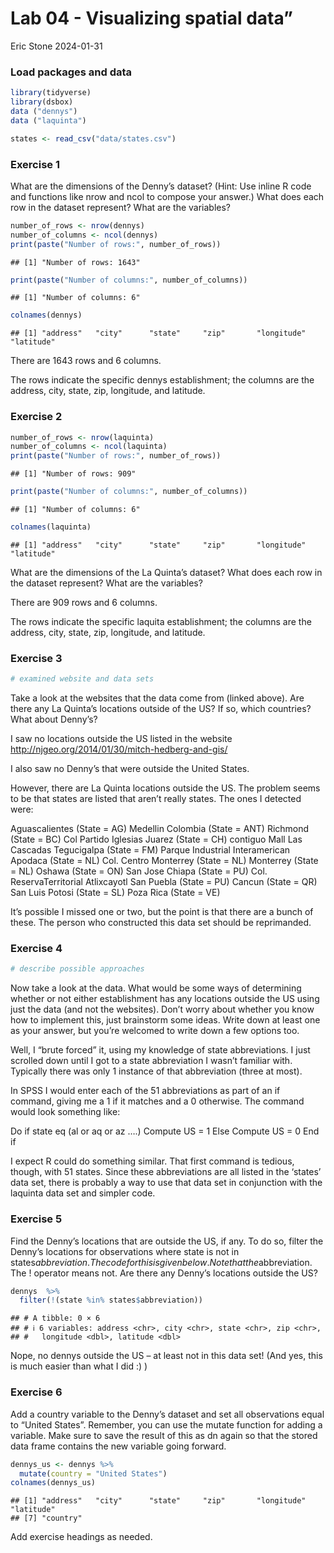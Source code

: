 Lab 04 - Visualizing spatial data”
================
Eric Stone
2024-01-31

### Load packages and data

``` r
library(tidyverse) 
library(dsbox) 
data ("dennys")
data ("laquinta")
```

``` r
states <- read_csv("data/states.csv")
```

### Exercise 1

What are the dimensions of the Denny’s dataset? (Hint: Use inline R code
and functions like nrow and ncol to compose your answer.) What does each
row in the dataset represent? What are the variables?

``` r
number_of_rows <- nrow(dennys)
number_of_columns <- ncol(dennys)
print(paste("Number of rows:", number_of_rows))
```

    ## [1] "Number of rows: 1643"

``` r
print(paste("Number of columns:", number_of_columns))
```

    ## [1] "Number of columns: 6"

``` r
colnames(dennys)
```

    ## [1] "address"   "city"      "state"     "zip"       "longitude" "latitude"

There are 1643 rows and 6 columns.

The rows indicate the specific dennys establishment; the columns are the
address, city, state, zip, longitude, and latitude.

### Exercise 2

``` r
number_of_rows <- nrow(laquinta)
number_of_columns <- ncol(laquinta)
print(paste("Number of rows:", number_of_rows))
```

    ## [1] "Number of rows: 909"

``` r
print(paste("Number of columns:", number_of_columns))
```

    ## [1] "Number of columns: 6"

``` r
colnames(laquinta)
```

    ## [1] "address"   "city"      "state"     "zip"       "longitude" "latitude"

What are the dimensions of the La Quinta’s dataset? What does each row
in the dataset represent? What are the variables?

There are 909 rows and 6 columns.

The rows indicate the specific laquita establishment; the columns are
the address, city, state, zip, longitude, and latitude.

### Exercise 3

``` r
# examined website and data sets
```

Take a look at the websites that the data come from (linked above). Are
there any La Quinta’s locations outside of the US? If so, which
countries? What about Denny’s?

I saw no locations outside the US listed in the website
<http://njgeo.org/2014/01/30/mitch-hedberg-and-gis/>

I also saw no Denny’s that were outside the United States.

However, there are La Quinta locations outside the US. The problem seems
to be that states are listed that aren’t really states. The ones I
detected were:

Aguascalientes (State = AG) Medellin Colombia (State = ANT) Richmond
(State = BC) Col Partido Iglesias Juarez (State = CH) contiguo Mall Las
Cascadas Tegucigalpa (State = FM) Parque Industrial Interamerican
Apodaca (State = NL) Col. Centro Monterrey (State = NL) Monterrey (State
= NL) Oshawa (State = ON) San Jose Chiapa (State = PU) Col.
ReservaTerritorial Atlixcayotl San Puebla (State = PU) Cancun (State =
QR) San Luis Potosi (State = SL) Poza Rica (State = VE)

It’s possible I missed one or two, but the point is that there are a
bunch of these. The person who constructed this data set should be
reprimanded.

### Exercise 4

``` r
# describe possible approaches
```

Now take a look at the data. What would be some ways of determining
whether or not either establishment has any locations outside the US
using just the data (and not the websites). Don’t worry about whether
you know how to implement this, just brainstorm some ideas. Write down
at least one as your answer, but you’re welcomed to write down a few
options too.

Well, I “brute forced” it, using my knowledge of state abbreviations. I
just scrolled down until I got to a state abbreviation I wasn’t familiar
with. Typically there was only 1 instance of that abbreviation (three at
most).

In SPSS I would enter each of the 51 abbreviations as part of an if
command, giving me a 1 if it matches and a 0 otherwise. The command
would look something like:

Do if state eq (al or aq or az ….) Compute US = 1 Else Compute US = 0
End if

I expect R could do something similar. That first command is tedious,
though, with 51 states. Since these abbreviations are all listed in the
‘states’ data set, there is probably a way to use that data set in
conjunction with the laquinta data set and simpler code.

### Exercise 5

Find the Denny’s locations that are outside the US, if any. To do so,
filter the Denny’s locations for observations where state is not in
states$abbreviation. The code for this is given below. Note that the %in% operator matches the states listed in the state variable to those listed in states$abbreviation.
The ! operator means not. Are there any Denny’s locations outside the
US?

``` r
dennys  %>%
  filter(!(state %in% states$abbreviation))
```

    ## # A tibble: 0 × 6
    ## # ℹ 6 variables: address <chr>, city <chr>, state <chr>, zip <chr>,
    ## #   longitude <dbl>, latitude <dbl>

Nope, no dennys outside the US – at least not in this data set! (And
yes, this is much easier than what I did :) )

### Exercise 6

Add a country variable to the Denny’s dataset and set all observations
equal to “United States”. Remember, you can use the mutate function for
adding a variable. Make sure to save the result of this as dn again so
that the stored data frame contains the new variable going forward.

``` r
dennys_us <- dennys %>%
  mutate(country = "United States")
colnames(dennys_us)
```

    ## [1] "address"   "city"      "state"     "zip"       "longitude" "latitude" 
    ## [7] "country"

Add exercise headings as needed.
